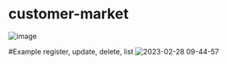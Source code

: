 # customer-market

![image](https://user-images.githubusercontent.com/2201258/221862880-9d26c028-31be-42bd-b4d3-16a6d91d2db7.png)

#Example register, update, delete, list
![2023-02-28 09-44-57](https://user-images.githubusercontent.com/2201258/221892949-5ca440cd-9966-4ac8-b245-7bd87ccc53cc.gif)
